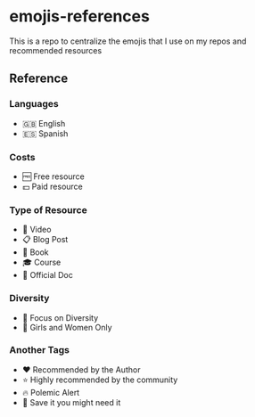 # emojis-references
This is a repo to centralize the emojis that I use on my repos and recommended resources

## Reference
### Languages
- :uk: English
- :es: Spanish

### Costs
- :free: Free resource
- :dollar: Paid resource

### Type of Resource
- :cinema: Video
- :clipboard: Blog Post
- :blue_book: Book
- :mortar_board: Course
- :file_folder: Official Doc

### Diversity
- :rainbow: Focus on Diversity
- :woman: Girls and Women Only

### Another Tags
- :heart: Recommended by the Author
- :star: Highly recommended by the community
- :fire: Polemic Alert
- :paperclip: Save it you might need it

